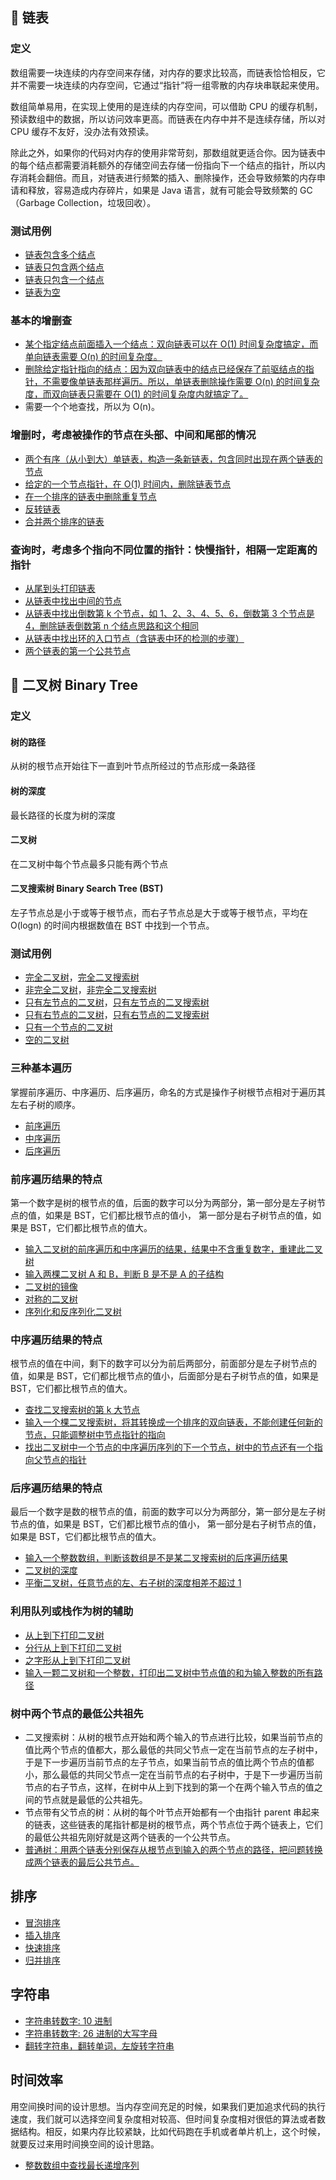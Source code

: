 ## 🔗 链表

### 定义

数组需要一块连续的内存空间来存储，对内存的要求比较高，而链表恰恰相反，它并不需要一块连续的内存空间，它通过“指针”将一组零散的内存块串联起来使用。

数组简单易用，在实现上使用的是连续的内存空间，可以借助 CPU 的缓存机制，预读数组中的数据，所以访问效率更高。而链表在内存中并不是连续存储，所以对 CPU 缓存不友好，没办法有效预读。

除此之外，如果你的代码对内存的使用非常苛刻，那数组就更适合你。因为链表中的每个结点都需要消耗额外的存储空间去存储一份指向下一个结点的指针，所以内存消耗会翻倍。而且，对链表进行频繁的插入、删除操作，还会导致频繁的内存申请和释放，容易造成内存碎片，如果是 Java 语言，就有可能会导致频繁的 GC（Garbage Collection，垃圾回收）。

### 测试用例

- [链表包含多个结点](Google_tests/NormalLinkListTest.cpp)
- [链表只包含两个结点](Google_tests/TwoNodesLinkListTest.cpp)
- [链表只包含一个结点](Google_tests/OneNodeLinkListTest.cpp)
- [链表为空](Google_tests/EmptyLinkListTest.cpp)

### 基本的增删查

- [某个指定结点前面插入一个结点：双向链表可以在 O(1) 时间复杂度搞定，而单向链表需要 O(n) 的时间复杂度。](LinkList/link_list_append_node.cpp)
- [删除给定指针指向的结点：因为双向链表中的结点已经保存了前驱结点的指针，不需要像单链表那样遍历。所以，单链表删除操作需要 O(n) 的时间复杂度，而双向链表只需要在 O(1) 的时间复杂度内就搞定了。](LinkList/link_list_remove_node.cpp)
- 需要一个个地查找，所以为 O(n)。

### 增删时，考虑被操作的节点在头部、中间和尾部的情况

- [两个有序（从小到大）单链表，构造一条新链表，包含同时出现在两个链表的节点](LinkList/intersect_two_sorted_link_list.cpp)
- [给定的一个节点指针，在 O(1) 时间内，删除链表节点](LinkList/link_list_remove_node.cpp)
- [在一个排序的链表中删除重复节点](LinkList/link_list_remove_node.cpp)
- [反转链表](LinkList/reverse_link_list.cpp)
- [合并两个排序的链表](data_structure_linklist.cpp#L272)

### 查询时，考虑多个指向不同位置的指针：快慢指针，相隔一定距离的指针

- [从尾到头打印链表](LinkList/print_link_list_reverse.cpp)
- [从链表中找出中间的节点](LinkList/find_middle_node_of_link_list.cpp)
- [从链表中找出倒数第 k 个节点，如 1、2、3、4、5、6，倒数第 3 个节点是 4，删除链表倒数第 n 个结点思路和这个相同](LinkList/find_kth_to_tail_of_link_list.cpp)
- [从链表中找出环的入口节点（含链表中环的检测的步骤）](LinkList/entry_node_of_loop_link_list.cpp)
- [两个链表的第一个公共节点](LinkList/find_first_common_node_of_link_list.cpp)

## 🌲 二叉树 Binary Tree

### 定义

#### 树的路径

从树的根节点开始往下一直到叶节点所经过的节点形成一条路径

#### 树的深度

最长路径的长度为树的深度

#### 二叉树

在二叉树中每个节点最多只能有两个节点

#### 二叉搜索树 Binary Search Tree (BST)

左子节点总是小于或等于根节点，而右子节点总是大于或等于根节点，平均在 O(logn) 的时间内根据数值在 BST 中找到一个节点。

### 测试用例

- [完全二叉树](Google_tests/CompleteBinaryTreeTest.cpp)，[完全二叉搜索树](Google_tests/CompleteBSTTest.cpp)
- [非完全二叉树](Google_tests/NonCompleteBinaryTreeTest.cpp)，[非完全二叉搜索树](Google_tests/NonCompleteBSTTest.cpp)
- [只有左节点的二叉树](Google_tests/OnlyLeftNodeBinaryTreeTest.cpp)，[只有左节点的二叉搜索树](Google_tests/OnlyLeftNodeBSTTest.cpp)
- [只有右节点的二叉树](Google_tests/OnlyRightNodeBinaryTreeTest.cpp)，[只有右节点的二叉搜索树](Google_tests/OnlyRightNodeBSTTest.cpp)
- [只有一个节点的二叉树](Google_tests/OneNodeBinaryTreeTest.cpp)
- [空的二叉树](Google_tests/EmptyBinaryTreeTest.cpp)

### 三种基本遍历

掌握前序遍历、中序遍历、后序遍历，命名的方式是操作子树根节点相对于遍历其左右子树的顺序。

- [前序遍历](BinaryTree/binary_tree.cpp)
- [中序遍历](BinaryTree/binary_tree.cpp)
- [后序遍历](BinaryTree/binary_tree.cpp)

### 前序遍历结果的特点

第一个数字是树的根节点的值，后面的数字可以分为两部分，第一部分是左子树节点的值，如果是 BST，它们都比根节点的值小，
第一部分是右子树节点的值，如果是 BST，它们都比根节点的值大。

- [输入二叉树的前序遍历和中序遍历的结果，结果中不含重复数字，重建此二叉树](BinaryTree/construct_binary_tree_with_preorder_inorder_walk_result.cpp)
- [输入两棵二叉树 A 和 B，判断 B 是不是 A 的子结构](BinaryTree/binary_tree_contain_sub_tree.cpp)
- [二叉树的镜像](BinaryTree/mirror_binary_tree.cpp)
- [对称的二叉树](BinaryTree/binary_tree_is_symmetrical.cpp)
- [序列化和反序列化二叉树](BinaryTree/serialize_binary_tree.cpp)

### 中序遍历结果的特点

根节点的值在中间，剩下的数字可以分为前后两部分，前面部分是左子树节点的值，如果是 BST，它们都比根节点的值小，后面部分是右子树节点的值，如果是 BST，它们都比根节点的值大。

- [查找二叉搜索树的第 k 大节点](BinaryTree/find_kth_node_in_bst.cpp)
- [输入一个棵二叉搜索树，将其转换成一个排序的双向链表，不能创建任何新的节点，只能调整树中节点指针的指向](BinaryTree/bst_to_link_list.cpp)
- [找出二叉树中一个节点的中序遍历序列的下一个节点，树中的节点还有一个指向父节点的指针](BinaryTree/get_binary_tree_inorder_walk_next.cpp)

### 后序遍历结果的特点

最后一个数字是数的根节点的值，前面的数字可以分为两部分，第一部分是左子树节点的值，如果是 BST，它们都比根节点的值小，
第一部分是右子树节点的值，如果是 BST，它们都比根节点的值大。

- [输入一个整数数组，判断该数组是不是某二叉搜索树的后序遍历结果](BinaryTree/is_postorder_sequence_of_bst.cpp)
- [二叉树的深度](BinaryTree/binary_tree_depth.cpp)
- [平衡二叉树，任意节点的左、右子树的深度相差不超过 1](BinaryTree/binary_tree_is_balance.cpp)

### 利用队列或栈作为树的辅助

- [从上到下打印二叉树](BinaryTree/top_to_bottom_binary_tree_walk.cpp)
- [分行从上到下打印二叉树](BinaryTree/top_to_bottom_binary_tree_walk.cpp)
- [之字形从上到下打印二叉树](BinaryTree/top_to_bottom_binary_tree_walk.cpp)
- [输入一颗二叉树和一个整数，打印出二叉树中节点值的和为输入整数的所有路径](BinaryTree/find_summary_path_in_binary_tree.cpp)

### 树中两个节点的最低公共祖先

- 二叉搜索树：从树的根节点开始和两个输入的节点进行比较，如果当前节点的值比两个节点的值都大，那么最低的共同父节点一定在当前节点的左子树中，于是下一步遍历当前节点的左子节点，如果当前节点的值比两个节点的值都小，那么最低的共同父节点一定在当前节点的右子树中，于是下一步遍历当前节点的右子节点，这样，在树中从上到下找到的第一个在两个输入节点的值之间的节点就是最低的公共祖先。
- 节点带有父节点的树：从树的每个叶节点开始都有一个由指针 parent 串起来的链表，这些链表的尾指针都是树的根节点，两个节点位于两个链表上，它们的最低公共祖先刚好就是这两个链表的一个公共节点。
- [普通树：用两个链表分别保存从根节点到输入的两个节点的路径，把问题转换成两个链表的最后公共节点。](Tree/get_tree_last_common_parent.cpp)

## 排序
- [冒泡排序](sort.cpp#L23)
- [插入排序](sort.cpp#L50)
- [快速排序](sort.cpp#L87)
- [归并排序](sort.cpp#L138)

## 字符串
- [字符串转数字: 10 进制](data_structure_string.cpp#L52)
- [字符串转数字: 26 进制的大写字母](data_structure_string.cpp#L57)
- [翻转字符串，翻转单词，左旋转字符串](data_structure_string.cpp#L62)

## 时间效率

用空间换时间的设计思想。当内存空间充足的时候，如果我们更加追求代码的执行速度，我们就可以选择空间复杂度相对较高、但时间复杂度相对很低的算法或者数据结构。相反，如果内存比较紧缺，比如代码跑在手机或者单片机上，这个时候，就要反过来用时间换空间的设计思路。

- [整数数组中查找最长递增序列](time_efficiency.cpp#L13)
